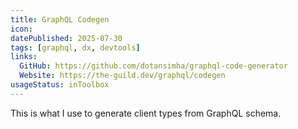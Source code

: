 ```yaml
---
title: GraphQL Codegen
icon:
datePublished: 2025-07-30
tags: [graphql, dx, devtools]
links:
  GitHub: https://github.com/dotansimha/graphql-code-generator
  Website: https://the-guild.dev/graphql/codegen
usageStatus: inToolbox
---
```


This is what I use to generate client types from GraphQL schema.
